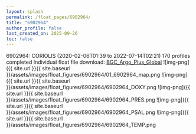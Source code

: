 ```yaml
---
layout: splash
permalink: /float_pages/6902964/
title: "6902964"
author_profile: false
last_created_on: 2025-09-26
toc: false
---
```

 
6902964: CORIOLIS (2020-02-06T01:39 to 2022-07-14T02:21)
170 profiles completed
Individual float file download: [BGC_Argo_Plus_Global](https://ftp.soest.hawaii.edu/bgc_argo_plus/Individual_Floats/outliers_removed/6902964_Sprof_processed.nc)
![img-png]({{ site.url }}{{ site.baseurl }}/assets/images/float_figures/6902964/01_6902964_map.png
![img-png]({{ site.url }}{{ site.baseurl }}/assets/images/float_figures/6902964/6902964_DOXY.png
![img-png]({{ site.url }}{{ site.baseurl }}/assets/images/float_figures/6902964/6902964_PRES.png
![img-png]({{ site.url }}{{ site.baseurl }}/assets/images/float_figures/6902964/6902964_PSAL.png
![img-png]({{ site.url }}{{ site.baseurl }}/assets/images/float_figures/6902964/6902964_TEMP.png
